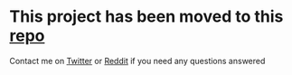 # This project has been moved to this [repo](https://github.com/CodeyMoore/OpenSourcedProjects)

Contact me on [Twitter](https://twitter.com/CodeyMooreDev) or [Reddit](https://www.reddit.com/user/BLINGSTA69/) if you need any questions answered
